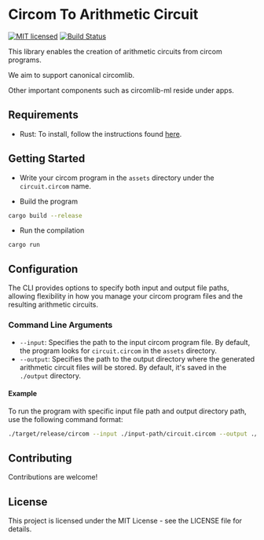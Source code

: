 # Circom To Arithmetic Circuit

[![MIT licensed][mit-badge]][mit-url]
[![Build Status][actions-badge]][actions-url]

[mit-badge]: https://img.shields.io/badge/license-MIT-blue.svg
[mit-url]: https://github.com/eigen-trust/protocol/blob/master/LICENSE
[actions-badge]: https://github.com/eigen-trust/protocol/actions/workflows/test.yml/badge.svg
[actions-url]: https://github.com/eigen-trust/protocol/actions?query=branch%3Amaster

This library enables the creation of arithmetic circuits from circom programs.

We aim to support canonical circomlib.

Other important components such as circomlib-ml reside under apps.

## Requirements

- Rust: To install, follow the instructions found [here](https://www.rust-lang.org/tools/install).

## Getting Started

- Write your circom program in the `assets` directory under the `circuit.circom` name.

- Build the program

```bash
cargo build --release
```

- Run the compilation

```
cargo run
```

## Configuration

The CLI provides options to specify both input and output file paths, allowing flexibility in how you manage your circom program files and the resulting arithmetic circuits.

### Command Line Arguments

- `--input`: Specifies the path to the input circom program file. By default, the program looks for `circuit.circom` in the `assets` directory.
- `--output`: Specifies the path to the output directory where the generated arithmetic circuit files will be stored. By default, it's saved in the `./output` directory.

#### Example

To run the program with specific input file path and output directory path, use the following command format:

```bash
./target/release/circom --input ./input-path/circuit.circom --output ./output-path/
```

## Contributing

Contributions are welcome!

## License

This project is licensed under the MIT License - see the LICENSE file for details.
